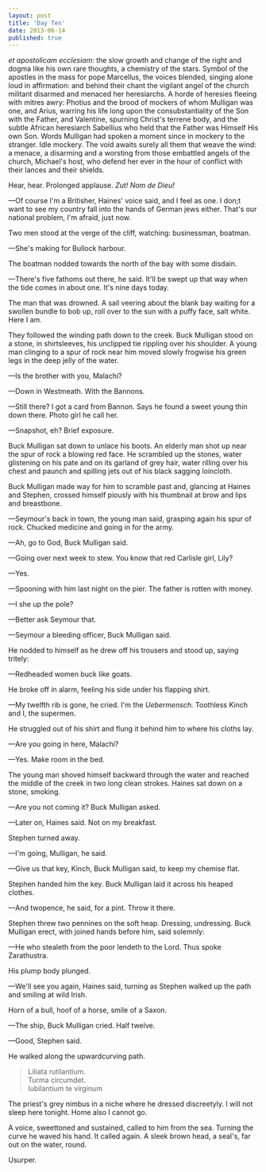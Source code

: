 ```yaml
---
layout: post
title: 'Day Ten'
date: 2013-06-14
published: true
---
```


*et apostolicam ecclesiam:* the slow growth and change of the right and dogma like his own rare thoughts, a chemistry of the stars. Symbol of the apostles in the mass for pope Marcellus, the voices blended, singing alone loud in affirmation: and behind their chant the vigilant angel of the church militant disarmed and menaced her heresiarchs. A horde of heresies fleeing with mitres awry: Photius and the brood of mockers of whom Mulligan was one, and Arius, warring his life long upon the consubstantiality of the Son with the Father, and Valentine, spurning Christ's terrene body, and the subtle African heresiarch Sabellius who held that the Father was Himself His own Son. Words Mulligan had spoken a moment since in mockery to the stranger. Idle mockery. The void awaits surely all them that weave the wind: a menace, a disarming and a worsting from those embattled angels of the church, Michael's host, who defend her ever in the hour of conflict with their lances and their shields.

Hear, hear. Prolonged applause. *Zut! Nom de Dieu!*

—Of course I'm a Britisher, Haines' voice said, and I feel as one. I don;t want to see my country fall into the hands of German jews either. That's our national problem, I'm afraid, just now.

Two men stood at the verge of the cliff, watching: businessman, boatman.

—She's making for Bullock harbour.

The boatman nodded towards the north of the bay with some disdain.

—There's five fathoms out there, he said. It'll be swept up that way when the tide comes in about one. It's nine days today.

The man that was drowned. A sail veering about the blank bay waiting for a swollen bundle to bob up, roll over to the sun with a puffy face, salt white. Here I am.

They followed the winding path down to the creek. Buck Mulligan stood on a stone, in shirtsleeves, his unclipped tie rippling over his shoulder. A young man clinging to a spur of rock near him moved slowly frogwise his green legs in the deep jelly of the water.

—Is the brother with you, Malachi?

—Down in Westmeath. With the Bannons.

—Still there?  I got a card from Bannon. Says he found a sweet young thin down there. Photo girl he call her.

—Snapshot, eh? Brief exposure.

Buck Mulligan sat down to unlace his boots. An elderly man shot up near the spur of rock a blowing red face. He scrambled up the stones, water glistening on his pate and on its garland of grey hair, water rilling over his chest and paunch and spilling jets out of his black sagging loincloth.

Buck Mulligan made way for him to scramble past and, glancing at  Haines and Stephen, crossed himself piously with his thumbnail at brow and lips and breastbone.

—Seymour's back in town, the young man said, grasping again his spur of rock. Chucked medicine and going in for the army.

—Ah, go to God, Buck Mulligan said.

—Going over next week to stew. You know that red Carlisle girl, Lily?

—Yes.

—Spooning with him last night on the pier. The father is rotten with money.

—I she up the pole?

—Better ask Seymour that.

—Seymour a bleeding officer, Buck Mulligan said.

He nodded to himself as he drew off his trousers and stood up, saying tritely:

—Redheaded women buck like goats. 

He broke off in alarm, feeling his side under his flapping shirt.

—My twelfth rib is gone, he cried. I'm the *Uebermensch.* Toothless Kinch and I, the supermen.

He struggled out of his shirt and flung it behind him to where his cloths lay.

—Are you going in here, Malachi?

—Yes. Make room in the bed.

The young man shoved himself backward through the water and reached the middle of the creek in two long clean strokes. Haines sat down on a stone, smoking.

—Are you not coming it? Buck Mulligan asked.

—Later on, Haines said. Not on my breakfast.

Stephen turned away.

—I'm going, Mulligan, he said.

—Give us that key, Kinch, Buck Mulligan said, to keep my chemise flat.

Stephen handed him the key. Buck Mulligan laid it across his heaped clothes. 

—And twopence, he said, for a pint. Throw it there.

Stephen threw two pennines on the soft heap. Dressing, undressing. Buck Mulligan erect, with joined hands before him, said solemnly:

—He who stealeth from the poor lendeth to the Lord. Thus spoke Zarathustra.

His plump body plunged.

—We'll see you again, Haines said, turning as Stephen walked up the path and smiling at wild Irish.

Horn of a bull, hoof of a horse, smile of a Saxon.

—The ship, Buck Mulligan cried. Half twelve.

—Good, Stephen said.

He walked along the upwardcurving path.

> Liliata rutilantium. <br>
> Turma circumdet. <br>
> Iubilantium te virginum

The priest's grey nimbus in a niche where he dressed discreetyly. I will not sleep here tonight. Home also I cannot go.

A voice, sweettoned and sustained, called to him from the sea. Turning the curve he waved his hand. It called again. A sleek brown head, a seal's, far out on the water, round.

Usurper.